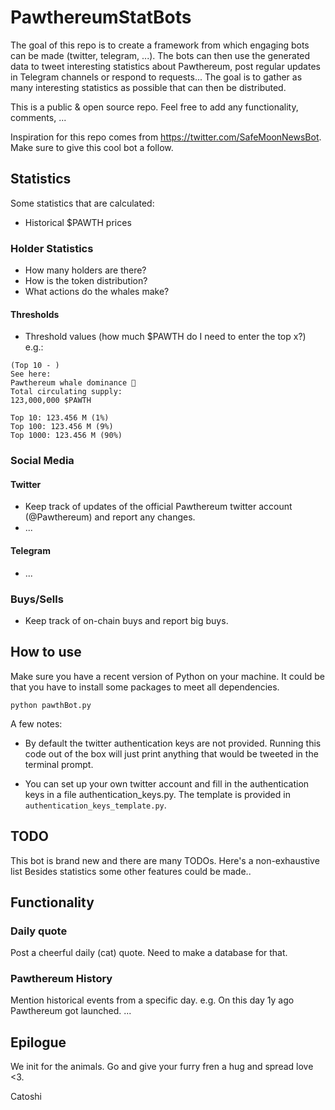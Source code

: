 # PawthereumStatBots
The goal of this repo is to create a framework from which engaging bots can be made (twitter, telegram, ...).
The bots can then use the generated data to tweet interesting statistics about Pawthereum, post regular updates in Telegram channels or respond to requests...
The goal is to gather as many interesting statistics as possible that can then be distributed.

This is a public & open source repo. Feel free to add any functionality, comments, ...

Inspiration for this repo comes from https://twitter.com/SafeMoonNewsBot. Make sure to give this cool bot a follow.

## Statistics
Some statistics that are calculated:
 - Historical $PAWTH prices

### Holder Statistics
 - How many holders are there?
 - How is the token distribution?
 - What actions do the whales make?

 #### Thresholds
 - Threshold values (how much $PAWTH do I need to enter the top x?)
 e.g.:
```
(Top 10 - )
See here:
Pawthereum whale dominance 🐳 
Total circulating supply:
123,000,000 $PAWTH

Top 10: 123.456 M (1%)
Top 100: 123.456 M (9%)
Top 1000: 123.456 M (90%)
```

### Social Media
#### Twitter
 - Keep track of updates of the official Pawthereum twitter account (@Pawthereum) and report any changes.
 - ...

#### Telegram
 - ...

### Buys/Sells
 - Keep track of on-chain buys and report big buys.

## How to use
Make sure you have a recent version of Python on your machine. It could be that you have to install some packages to meet all dependencies.
```
python pawthBot.py
```

A few notes:
 - By default the twitter authentication keys are not provided. Running this code out of the box will just print anything that would be tweeted in the terminal prompt.

  - You can set up your own twitter account and fill in the authentication keys in a file authentication_keys.py. The template is provided in ```authentication_keys_template.py```.



## TODO
This bot is brand new and there are many TODOs. Here's a non-exhaustive list
Besides statistics some other features could be made..
## Functionality
### Daily quote
Post a cheerful daily (cat) quote.
Need to make a database for that.

### Pawthereum History
Mention historical events from a specific day.
e.g. On this day 1y ago Pawthereum got launched.
...


## Epilogue
We init for the animals. Go and give your furry fren a hug and spread love <3.

Catoshi